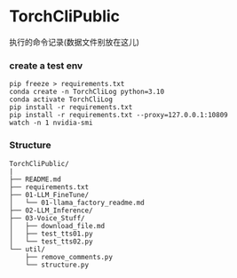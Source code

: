 # TorchCliPublic
执行的命令记录(数据文件别放在这儿)

### create a test env

```shell
pip freeze > requirements.txt
conda create -n TorchCliLog python=3.10
conda activate TorchCliLog
pip install -r requirements.txt
pip install -r requirements.txt --proxy=127.0.0.1:10809
watch -n 1 nvidia-smi
```

### Structure
```
TorchCliPublic/
|
├── README.md
├── requirements.txt
├── 01-LLM_FineTune/
│   └── 01-llama_factory_readme.md
├── 02-LLM_Inference/
├── 03-Voice_Stuff/
│   ├── download_file.md
│   ├── test_tts01.py
│   └── test_tts02.py
└── util/
    ├── remove_comments.py
    └── structure.py
```